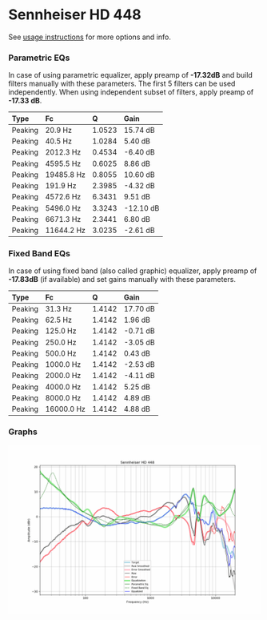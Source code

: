 # Sennheiser HD 448
See [usage instructions](https://github.com/jaakkopasanen/AutoEq#usage) for more options and info.

### Parametric EQs
In case of using parametric equalizer, apply preamp of **-17.32dB** and build filters manually
with these parameters. The first 5 filters can be used independently.
When using independent subset of filters, apply preamp of **-17.33 dB**.

| Type    | Fc         |      Q | Gain      |
|:--------|:-----------|:-------|:----------|
| Peaking | 20.9 Hz    | 1.0523 | 15.74 dB  |
| Peaking | 40.5 Hz    | 1.0284 | 5.40 dB   |
| Peaking | 2012.3 Hz  | 0.4534 | -6.40 dB  |
| Peaking | 4595.5 Hz  | 0.6025 | 8.86 dB   |
| Peaking | 19485.8 Hz | 0.8055 | 10.60 dB  |
| Peaking | 191.9 Hz   | 2.3985 | -4.32 dB  |
| Peaking | 4572.6 Hz  | 6.3431 | 9.51 dB   |
| Peaking | 5496.0 Hz  | 3.3243 | -12.10 dB |
| Peaking | 6671.3 Hz  | 2.3441 | 6.80 dB   |
| Peaking | 11644.2 Hz | 3.0235 | -2.61 dB  |

### Fixed Band EQs
In case of using fixed band (also called graphic) equalizer, apply preamp of **-17.83dB**
(if available) and set gains manually with these parameters.

| Type    | Fc         |      Q | Gain     |
|:--------|:-----------|:-------|:---------|
| Peaking | 31.3 Hz    | 1.4142 | 17.70 dB |
| Peaking | 62.5 Hz    | 1.4142 | 1.96 dB  |
| Peaking | 125.0 Hz   | 1.4142 | -0.71 dB |
| Peaking | 250.0 Hz   | 1.4142 | -3.05 dB |
| Peaking | 500.0 Hz   | 1.4142 | 0.43 dB  |
| Peaking | 1000.0 Hz  | 1.4142 | -2.53 dB |
| Peaking | 2000.0 Hz  | 1.4142 | -4.11 dB |
| Peaking | 4000.0 Hz  | 1.4142 | 5.25 dB  |
| Peaking | 8000.0 Hz  | 1.4142 | 4.89 dB  |
| Peaking | 16000.0 Hz | 1.4142 | 4.88 dB  |

### Graphs
![](./Sennheiser%20HD%20448.png)
